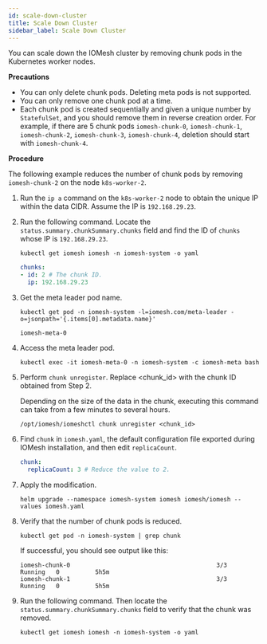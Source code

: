 ```yaml
---
id: scale-down-cluster
title: Scale Down Cluster
sidebar_label: Scale Down Cluster
---
```


You can scale down the IOMesh cluster by removing chunk pods in the Kubernetes worker nodes.

**Precautions**
- You can only delete chunk pods. Deleting meta pods is not supported.
- You can only remove one chunk pod at a time.
- Each chunk pod is created sequentially and given a unique number by `StatefulSet`, and you should remove them in reverse creation order. For example, if there are 5 chunk pods `iomesh-chunk-0`, `iomesh-chunk-1`, `iomesh-chunk-2`, `iomesh-chunk-3`, `iomesh-chunk-4`, deletion should start with `iomesh-chunk-4`.


**Procedure**

The following example reduces the number of chunk pods by removing `iomesh-chunk-2` on the node `k8s-worker-2`.

1. Run the `ip a` command on the `k8s-worker-2` node to obtain the unique IP within the data CIDR. Assume the IP is `192.168.29.23`.

2. Run the following command. Locate the `status.summary.chunkSummary.chunks` field and find the ID of `chunks` whose IP is `192.168.29.23`.
    ```shell
    kubectl get iomesh iomesh -n iomesh-system -o yaml
    ```
    ```yaml
    chunks:
    - id: 2 # The chunk ID.
      ip: 192.168.29.23
    ```

3. Get the meta leader pod name.
    ```shell
    kubectl get pod -n iomesh-system -l=iomesh.com/meta-leader -o=jsonpath='{.items[0].metadata.name}'
    ```
    ```output
    iomesh-meta-0
    ```
4. Access the meta leader pod.
    ```shell
    kubectl exec -it iomesh-meta-0 -n iomesh-system -c iomesh-meta bash
    ```

5. Perform `chunk unregister`. Replace <chunk_id> with the chunk ID obtained from Step 2. 

    Depending on the size of the data in the chunk, executing this command can take from a few minutes to several hours.
    ```
    /opt/iomesh/iomeshctl chunk unregister <chunk_id>
    ```

6. Find `chunk` in `iomesh.yaml`, the default configuration file exported during IOMesh installation, and then edit `replicaCount`.
    ```yaml
    chunk:
      replicaCount: 3 # Reduce the value to 2. 
    ```

7. Apply the modification.
    
    ```shell
    helm upgrade --namespace iomesh-system iomesh iomesh/iomesh --values iomesh.yaml
    ```

8. Verify that the number of chunk pods is reduced.
    
    ```shell
    kubectl get pod -n iomesh-system | grep chunk
    ```   
    If successful, you should see output like this:
    ```output
    iomesh-chunk-0                                         3/3     Running   0          5h5m
    iomesh-chunk-1                                         3/3     Running   0          5h5m
    ```

9. Run the following command. Then locate the `status.summary.chunkSummary.chunks` field to verify that the chunk was removed.
    ```shell
    kubectl get iomesh iomesh -n iomesh-system -o yaml
    ```
